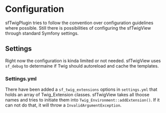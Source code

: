 Configuration
=============

sfTwigPlugin tries to follow the convention over configuration guidelines where
possible. Still there is possibilities of configuring the sfTwigView through
standard Symfony settings.


Settings
--------

Right now the configuration is kinda limited or not needed. sfTwigView uses
``sf_debug`` to determaine if Twig should autoreload and cache the templates.


### Settings.yml

There have been added a ``sf_twig_extensions`` options in ``settings.yml`` that
holds an array of Twig_Extension classes. sfTwigView takes all thoose names and
tries to initiate them into ``Twig_Environment::addExtension()``. If it can not
do that, it will throw a ``InvalidArgumentException``.

